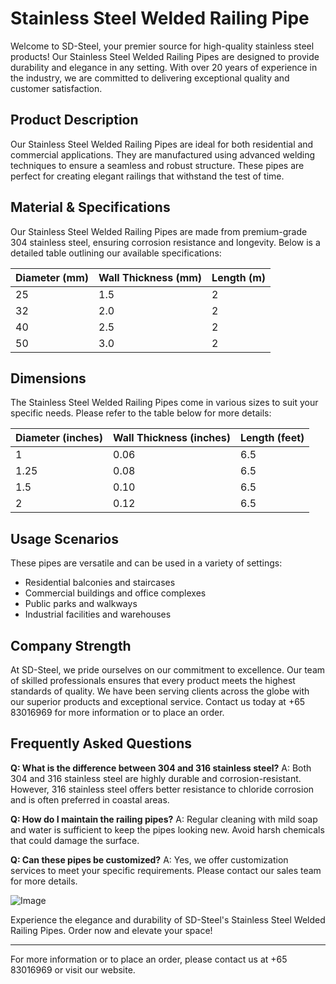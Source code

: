 # Stainless Steel Welded Railing Pipe

Welcome to SD-Steel, your premier source for high-quality stainless steel products! Our Stainless Steel Welded Railing Pipes are designed to provide durability and elegance in any setting. With over 20 years of experience in the industry, we are committed to delivering exceptional quality and customer satisfaction.

## Product Description
Our Stainless Steel Welded Railing Pipes are ideal for both residential and commercial applications. They are manufactured using advanced welding techniques to ensure a seamless and robust structure. These pipes are perfect for creating elegant railings that withstand the test of time.

## Material & Specifications
Our Stainless Steel Welded Railing Pipes are made from premium-grade 304 stainless steel, ensuring corrosion resistance and longevity. Below is a detailed table outlining our available specifications:

| Diameter (mm) | Wall Thickness (mm) | Length (m) |
|---------------|---------------------|------------|
| 25            | 1.5                 | 2          |
| 32            | 2.0                 | 2          |
| 40            | 2.5                 | 2          |
| 50            | 3.0                 | 2          |

## Dimensions
The Stainless Steel Welded Railing Pipes come in various sizes to suit your specific needs. Please refer to the table below for more details:

| Diameter (inches) | Wall Thickness (inches) | Length (feet) |
|-------------------|-------------------------|---------------|
| 1                 | 0.06                    | 6.5           |
| 1.25              | 0.08                    | 6.5           |
| 1.5               | 0.10                    | 6.5           |
| 2                 | 0.12                    | 6.5           |

## Usage Scenarios
These pipes are versatile and can be used in a variety of settings:
- Residential balconies and staircases
- Commercial buildings and office complexes
- Public parks and walkways
- Industrial facilities and warehouses

## Company Strength
At SD-Steel, we pride ourselves on our commitment to excellence. Our team of skilled professionals ensures that every product meets the highest standards of quality. We have been serving clients across the globe with our superior products and exceptional service. Contact us today at +65 83016969 for more information or to place an order.

## Frequently Asked Questions
**Q: What is the difference between 304 and 316 stainless steel?**
A: Both 304 and 316 stainless steel are highly durable and corrosion-resistant. However, 316 stainless steel offers better resistance to chloride corrosion and is often preferred in coastal areas.

**Q: How do I maintain the railing pipes?**
A: Regular cleaning with mild soap and water is sufficient to keep the pipes looking new. Avoid harsh chemicals that could damage the surface.

**Q: Can these pipes be customized?**
A: Yes, we offer customization services to meet your specific requirements. Please contact our sales team for more details.

![Image](https://github.com/user-attachments/assets/2567258e-e124-4816-932d-1809bd27ef0b)

Experience the elegance and durability of SD-Steel's Stainless Steel Welded Railing Pipes. Order now and elevate your space!

---

For more information or to place an order, please contact us at +65 83016969 or visit our website.